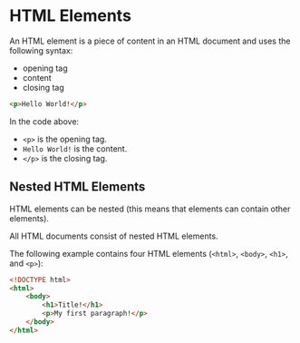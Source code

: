 # HTML Elements

An HTML element is a piece of content in an HTML document and uses the following syntax:

* opening tag
* content
* closing tag

```html
<p>Hello World!</p>
```

In the code above:
* `<p>` is the opening tag.
* `Hello World!` is the content.
* `</p>` is the closing tag.

## Nested HTML Elements

HTML elements can be nested (this means that elements can contain other elements).

All HTML documents consist of nested HTML elements.

The following example contains four HTML elements (`<html>`, `<body>`, `<h1>`, and `<p>`):

```html
<!DOCTYPE html>
<html>
    <body>
        <h1>Title!</h1>
        <p>My first paragraph!</p>
    </body>
</html>
```
